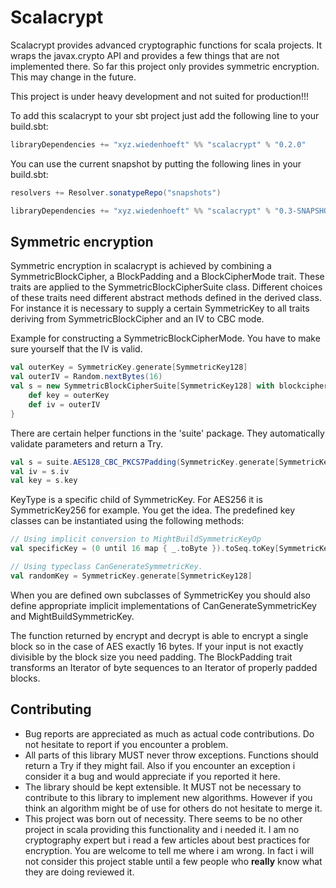Scalacrypt
==========

Scalacrypt provides advanced cryptographic functions for scala projects. It wraps the
javax.crypto API and provides a few things that are not implemented there. So far
this project only provides symmetric encryption. This may change in the future.

This project is under heavy development and not suited for production!!!

To add this scalacrypt to your sbt project just add the following line to your build.sbt:

```scala
libraryDependencies += "xyz.wiedenhoeft" %% "scalacrypt" % "0.2.0"
```

You can use the current snapshot by putting the following lines in your build.sbt:

```scala
resolvers += Resolver.sonatypeRepo("snapshots")

libraryDependencies += "xyz.wiedenhoeft" %% "scalacrypt" % "0.3-SNAPSHOT"
```

Symmetric encryption
--------------------

Symmetric encryption in scalacrypt is achieved by combining a SymmetricBlockCipher, a BlockPadding and a BlockCipherMode trait.
These traits are applied to the SymmetricBlockCipherSuite class. Different choices of these traits need different abstract methods
defined in the derived class. For instance it is necessary to supply a certain SymmetricKey to all traits deriving from
SymmetricBlockCipher and an IV to CBC mode.

Example for constructing a SymmetricBlockCipherMode. You have to make sure yourself that the IV is valid.
```scala
val outerKey = SymmetricKey.generate[SymmetricKey128]
val outerIV = Random.nextBytes(16)
val s = new SymmetricBlockCipherSuite[SymmetricKey128] with blockcipher.AES128 with mode.CBC with padding.PKCS7Padding {
	def key = outerKey
	def iv = outerIV
}
```

There are certain helper functions in the 'suite' package. They automatically validate parameters and return a Try.

```scala
val s = suite.AES128_CBC_PKCS7Padding(SymmetricKey.generate[SymmetricKey128], None)
val iv = s.iv
val key = s.key
```

KeyType is a specific child of SymmetricKey. For AES256 it is SymmetricKey256 for example.
You get the idea. The predefined key classes can be instantiated using the following
methods:

```scala
// Using implicit conversion to MightBuildSymmetricKeyOp
val specificKey = (0 until 16 map { _.toByte }).toSeq.toKey[SymmetricKey128] match { case Success(s) ⇒ s case Failure(f) ⇒ throw f }

// Using typeclass CanGenerateSymmetricKey.
val randomKey = SymmetricKey.generate[SymmetricKey128]
```

When you are defined own subclasses of SymmetricKey you should also define appropriate implicit implementations of CanGenerateSymmetricKey
and MightBuildSymmetricKey.

The function returned by encrypt and decrypt is able to encrypt a single block so in the case of AES exactly 16 bytes. If your input is not
exactly divisible by the block size you need padding. The BlockPadding trait transforms an Iterator of byte sequences to an Iterator of
properly padded blocks.

Contributing
------------

* Bug reports are appreciated as much as actual code contributions. Do not hesitate to report if you encounter a problem.
* All parts of this library MUST never throw exceptions. Functions should return a Try if they might fail. Also if you encounter an exception i consider it a bug and would appreciate if you reported it here.
* The library should be kept extensible. It MUST not be necessary to contribute to this library to implement new algorithms. However if you think an algorithm might be of use for others do not hesitate to merge it.
* This project was born out of necessity. There seems to be no other project in scala providing this functionality and i needed it. I am no cryptography expert but i read a few articles about best practices for encryption. You are welcome to tell me where i am wrong. In fact i will not consider this project stable until a few people who **really** know what they are doing reviewed it.
